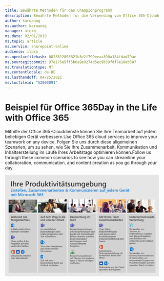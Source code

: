 ```yaml
---
title: Bewährte Methoden für das Championprogramm
description: Bewährte Methoden für die Verwendung von Office 365-Clouddiensten, um Ihre Teamarbeit zu verbessern.
author: karuanag
ms.author: karuanag
manager: alexb
ms.date: 02/01/2019
ms.topic: article
ms.service: sharepoint-online
audience: itpro
ms.openlocfilehash: 0828512893821b3e2f799eeaa390a184fdad79ae
ms.sourcegitcommit: 97e175e5ff5b6a9e0274d5ec9b39fdf7e18eb387
ms.translationtype: MT
ms.contentlocale: de-DE
ms.lasthandoff: 04/25/2021
ms.locfileid: "52000091"
---
```

# <a name="day-in-the-life-with-office-365"></a><span data-ttu-id="73fab-103">Beispiel für Office 365</span><span class="sxs-lookup"><span data-stu-id="73fab-103">Day in the Life with Office 365</span></span>

<span data-ttu-id="73fab-104">Mithilfe der Office 365-Clouddienste können Sie Ihre Teamarbeit auf jedem beliebigen Gerät verbessern.</span><span class="sxs-lookup"><span data-stu-id="73fab-104">Use Office 365 cloud services to improve your teamwork on any device.</span></span>  <span data-ttu-id="73fab-105">Folgen Sie uns durch diese allgemeinen Szenarien, um zu sehen, wie Sie Ihre Zusammenarbeit, Kommunikation und Inhaltserstellung im Laufe Ihres Arbeitstags optimieren können.</span><span class="sxs-lookup"><span data-stu-id="73fab-105">Follow us through these common scenarios to see how you can streamline your collaboration, communication, and content creation as you go through your day.</span></span>  

![Beispiel – visuell](media/m365day.png)

